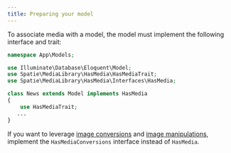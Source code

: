 ```yaml
---
title: Preparing your model
---
```


To associate media with a model, the model must implement the following interface and trait:

```php
namespace App\Models;

use Illuminate\Database\Eloquent\Model;
use Spatie\MediaLibrary\HasMedia\HasMediaTrait;
use Spatie\MediaLibrary\HasMedia\Interfaces\HasMedia;

class News extends Model implements HasMedia
{
    use HasMediaTrait;
   ...
}
```

If you want to leverage [image conversions](https://docs.spatie.be/laravel-medialibrary/v6/converting-images/defining-conversions) and [image manipulations](https://docs.spatie.be/laravel-medialibrary/v6/advanced-usage/storing-media-specific-manipulations), implement the `HasMediaConversions` interface instead of `HasMedia`.
